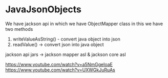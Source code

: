 # JavaJsonObjects

We have jackson api in which we have ObjectMapper class
in this we have two methods
1. writeValueAsString() - convert java object into json
2. readValue() -> convert json into java object

jackson api jars -> jackson mapper asl & jackson core asl 

https://www.youtube.com/watch?v=a5NmGgeIoaE
https://www.youtube.com/watch?v=UXWGkJuRuAs